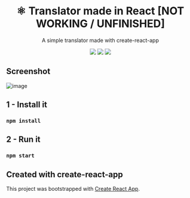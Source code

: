 <h1 align="center">⚛️ Translator made in React [NOT WORKING / UNFINISHED]</h1>
<p align="center">A simple translator made with create-react-app</p>

<p align="center"><img src="https://img.shields.io/badge/javascript-%23323330.svg?style=for-the-badge&logo=javascript&logoColor=%23F7DF1E"> <img src="https://img.shields.io/badge/react-%2320232a.svg?style=for-the-badge&logo=react&logoColor=%2361DAFB"> <img src="https://img.shields.io/badge/tailwindcss-%2338B2AC.svg?style=for-the-badge&logo=tailwind-css&logoColor=white"></p>

## Screenshot
![image](https://github.com/Michillas/Translator-React-App/assets/140931203/61f8e5bd-9ed0-4a71-a25b-8c63f7b62d9f)

## 1 - Install it
### `npm install`

## 2 - Run it
### `npm start`

## Created with create-react-app
This project was bootstrapped with [Create React App](https://github.com/facebook/create-react-app).
